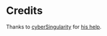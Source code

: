 Credits
=======
Thanks to [cyberSingularity](http://tex.stackexchange.com/users/17427/cybersingularity)
for [his help](http://tex.stackexchange.com/a/83218/5645).
